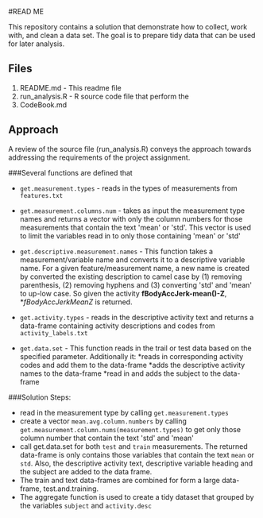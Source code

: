 
#READ ME

This repository contains a solution that demonstrate how to collect, work with, and clean a data set. The goal is to prepare tidy data that can be used for later analysis.



## Files
1. README.md  - This readme file
2. run_analysis.R  - R source code file that perform the  
3. CodeBook.md
   

## Approach

A review of the source file (run_analysis.R) conveys the approach towards addressing the requirements of the project assignment.

###Several functions are defined that 

* `get.measurement.types` - reads in the types of measurements from `features.txt`

* `get.measurement.columns.num` - takes as input the measurement type names and returns a vector with only the column numbers for those measurements that contain the text 'mean' or 'std'.  This vector is used to limit the variables read in to only those containing 'mean' or 'std'

* `get.descriptive.measurement.names` - This function takes a measurement/variable name and converts it to a descriptive variable name. For a given feature/measurement name, a new name is created by converted the existing description to camel case by (1) removing parenthesis, (2) removing hyphens and (3) converting 'std' and 'mean' to up-low case.  So given the activity **fBodyAccJerk-mean()-Z**, **fBodyAccJerkMeanZ* is returned.

* `get.activity.types` - reads in the descriptive activity text and returns a data-frame containing activity descriptions and codes from `activity_labels.txt`

* `get.data.set` - This function reads in the trail or test data based on the specified parameter.  Additionally it:
*reads in corresponding activity codes and add them to the data-frame
*adds the descriptive activity names to the data-frame
*read in and adds the subject to the data-frame



###Solution Steps:
 
* read in the measurement type by calling `get.measurement.types`
* create a vector `mean.avg.column.numbers` by calling `get.measurement.column.nums(measurement.types)` to get only those column number that contain the text 'std' and 'mean'
* call get.data.set for both `test` and `train` measurements.  The returned data-frame is only contains those variables that contain the text `mean` or `std`.  Also, the descriptive activity text, descriptive variable heading and the subject are added to the data frame.
* The train and text data-frames are combined for form a large data-frame, test.and.training.
* The aggregate function is used to create a tidy dataset that grouped by the variables `subject` and `activity.desc`



